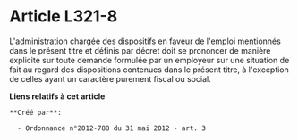 # Article L321-8

L'administration chargée des dispositifs en faveur de l'emploi mentionnés dans le présent titre et définis par décret doit se
prononcer de manière explicite sur toute demande formulée par un employeur sur une situation de fait au regard des
dispositions contenues dans le présent titre, à l'exception de celles ayant un caractère purement fiscal ou social.

**Liens relatifs à cet article**

	**Créé par**:

	  - Ordonnance n°2012-788 du 31 mai 2012 - art. 3
